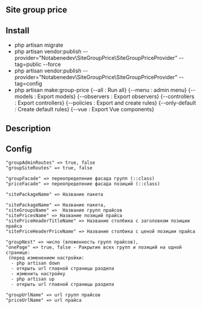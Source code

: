 ## Site group price

## Install

- php artisan migrate
- php artisan vendor:publish --provider="Notabenedev\SiteGroupPrice\SiteGroupPriceProvider" --tag=public --force
- php artisan vendor:publish --provider="Notabenedev\SiteGroupPrice\SiteGroupPriceProvider" --tag=config
- php artisan make:group-price 
{--all : Run all}
{--menu : admin menu}
{--models : Export models}
{--observers : Export observers}
{--controllers : Export controllers}
{--policies : Export and create rules}
{--only-default : Create default rules}
{--vue : Export Vue components}

## Description

## Config
    
    "groupAdminRoutes" => true, false
    "groupSiteRoutes" => true, false
    
    "groupFacade" => переопределение фасада групп (::class)
    "priceFacade" => переопределение фасада позиций (::class)
    
    "sitePackageName" => Название пакета
    
    "sitePackageName" => Название пакета,
    "siteGroupsName" =>  Название групп прайсов
    "sitePricesName" => Название позиций прайса
    "sitePriceHeaderTitleName" => Название столбика с заголовком позиции прайса
    "sitePriceHeaderPriceName" => Название столбика с ценой позиции прайса
    
    "groupNest" => число (вложенность групп прайсов),
    "onePage" => true, false - Ракрытие всех групп и позиций на одной странице:
     (перед изменением настройки:
      - php artisan down
      - открыть url главной страницы раздела
      - изменить настройку
      - php artisan up
      - открыть url главной страницы раздела
     
    "groupUrlName" => url групп прайсов
    "priceUrlName" => url прайса